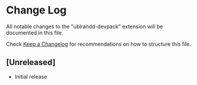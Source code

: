 # Change Log

All notable changes to the "ublrandd-devpack" extension will be documented in this file.

Check [Keep a Changelog](http://keepachangelog.com/) for recommendations on how to structure this file.

## [Unreleased]

- Initial release
